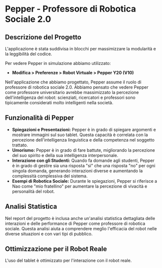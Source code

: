 # Pepper - Professore di Robotica Sociale 2.0

## Descrizione del Progetto

L'applicazione è stata suddivisa in blocchi per massimizzare la modularità e la leggibilità del codice.

Per vedere Pepper in simulazione abbiamo utilizzato:
- **Modifica > Preferenze > Robot Virtuale > Pepper Y20 (V10)**

Nell'applicazione che abbiamo progettato, Pepper assume il ruolo di professore di robotica sociale 2.0. Abbiamo pensato che vedere Pepper come professore universitario avrebbe massimizzato la percezione dell'intelligenza del robot: scienziati, ricercatori e professori sono tipicamente considerati molto intelligenti nella società.

## Funzionalità di Pepper

- **Spiegazioni e Presentazioni:** Pepper è in grado di spiegare argomenti e mostrare immagini sul suo tablet. Questa capacità è correlata con la percezione dell'intelligenza linguistica e della competenza nel soggetto trattato.
- **Umorismo:** Pepper è in grado di fare battute, migliorando la percezione del suo spirito e della sua intelligenza interpersonale.
- **Interazione con gli Studenti:** Quando fa domande agli studenti, Pepper è in grado di gestire sia una risposta "sì" che una risposta "no" per ogni singola domanda, generando interazioni diverse e aumentando la complessità complessiva del sistema.
- **Esempi di Robotica Sociale:** Durante le spiegazioni, Pepper si riferisce a Nao come "mio fratellino" per aumentare la percezione di vivacità e personalità del robot.

## Analisi Statistica

Nel report del progetto è inclusa anche un'analisi statistica dettagliata delle interazioni e delle performance di Pepper come professore di robotica sociale. Questa analisi aiuta a comprendere meglio l'efficacia del robot nelle diverse situazioni e con vari tipi di pubblico.

## Ottimizzazione per il Robot Reale

L'uso del tablet è ottimizzato per l'interazione con il robot reale.

